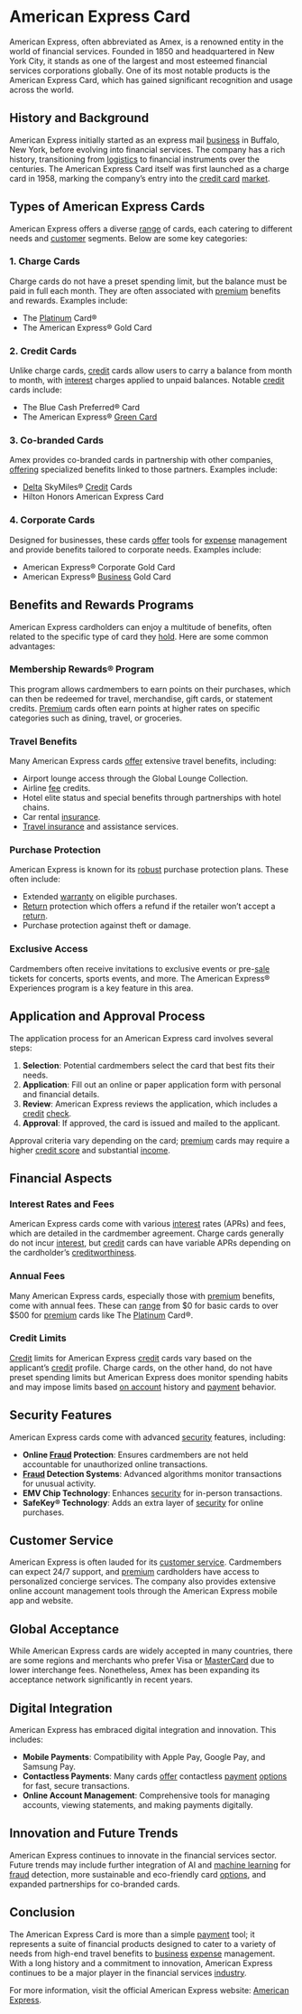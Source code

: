 # American Express Card

American Express, often abbreviated as Amex, is a renowned entity in the world of financial services. Founded in 1850 and headquartered in New York City, it stands as one of the largest and most esteemed financial services corporations globally. One of its most notable products is the American Express Card, which has gained significant recognition and usage across the world.

## History and Background

American Express initially started as an express mail [business](../b/business.md) in Buffalo, New York, before evolving into financial services. The company has a rich history, transitioning from [logistics](../l/logistics.md) to financial instruments over the centuries. The American Express Card itself was first launched as a charge card in 1958, marking the company’s entry into the [credit card](../c/credit_card.md) [market](../m/market.md).

## Types of American Express Cards

American Express offers a diverse [range](../r/range.md) of cards, each catering to different needs and [customer](../c/customer.md) segments. Below are some key categories:

### 1. Charge Cards
Charge cards do not have a preset spending limit, but the balance must be paid in full each month. They are often associated with [premium](../p/premium.md) benefits and rewards. Examples include:
- The [Platinum](../p/platinum.md) Card®
- The American Express® Gold Card

### 2. Credit Cards
Unlike charge cards, [credit](../c/credit.md) cards allow users to carry a balance from month to month, with [interest](../i/interest.md) charges applied to unpaid balances. Notable [credit](../c/credit.md) cards include:
- The Blue Cash Preferred® Card
- The American Express® [Green Card](../g/green_card.md)

### 3. Co-branded Cards
Amex provides co-branded cards in partnership with other companies, [offering](../o/offering.md) specialized benefits linked to those partners. Examples include:
- [Delta](../d/delta.md) SkyMiles® [Credit](../c/credit.md) Cards
- Hilton Honors American Express Card

### 4. Corporate Cards
Designed for businesses, these cards [offer](../o/offer.md) tools for [expense](../e/expense.md) management and provide benefits tailored to corporate needs. Examples include:
- American Express® Corporate Gold Card
- American Express® [Business](../b/business.md) Gold Card

## Benefits and Rewards Programs

American Express cardholders can enjoy a multitude of benefits, often related to the specific type of card they [hold](../h/hold.md). Here are some common advantages:

### Membership Rewards® Program
This program allows cardmembers to earn points on their purchases, which can then be redeemed for travel, merchandise, gift cards, or statement credits. [Premium](../p/premium.md) cards often earn points at higher rates on specific categories such as dining, travel, or groceries.

### Travel Benefits
Many American Express cards [offer](../o/offer.md) extensive travel benefits, including:
- Airport lounge access through the Global Lounge Collection.
- Airline [fee](../f/fee.md) credits.
- Hotel elite status and special benefits through partnerships with hotel chains.
- Car rental [insurance](../i/insurance.md).
- [Travel insurance](../t/travel_insurance.md) and assistance services.

### Purchase Protection
American Express is known for its [robust](../r/robust.md) purchase protection plans. These often include:
- Extended [warranty](../w/warranty.md) on eligible purchases.
- [Return](../r/return.md) protection which offers a refund if the retailer won’t accept a [return](../r/return.md).
- Purchase protection against theft or damage.

### Exclusive Access
Cardmembers often receive invitations to exclusive events or pre-[sale](../s/sale.md) tickets for concerts, sports events, and more. The American Express® Experiences program is a key feature in this area.

## Application and Approval Process

The application process for an American Express card involves several steps:
1. **Selection**: Potential cardmembers select the card that best fits their needs.
2. **Application**: Fill out an online or paper application form with personal and financial details.
3. **Review**: American Express reviews the application, which includes a [credit](../c/credit.md) [check](../c/check.md).
4. **Approval**: If approved, the card is issued and mailed to the applicant.

Approval criteria vary depending on the card; [premium](../p/premium.md) cards may require a higher [credit score](../c/credit_score.md) and substantial [income](../i/income.md).

## Financial Aspects

### Interest Rates and Fees
American Express cards come with various [interest](../i/interest.md) rates (APRs) and fees, which are detailed in the cardmember agreement. Charge cards generally do not incur [interest](../i/interest.md), but [credit](../c/credit.md) cards can have variable APRs depending on the cardholder’s [creditworthiness](../c/creditworthiness.md).

### Annual Fees
Many American Express cards, especially those with [premium](../p/premium.md) benefits, come with annual fees. These can [range](../r/range.md) from $0 for basic cards to over $500 for [premium](../p/premium.md) cards like The [Platinum](../p/platinum.md) Card®.

### Credit Limits
[Credit](../c/credit.md) limits for American Express [credit](../c/credit.md) cards vary based on the applicant’s [credit](../c/credit.md) profile. Charge cards, on the other hand, do not have preset spending limits but American Express does monitor spending habits and may impose limits based [on account](../o/on_account.md) history and [payment](../p/payment.md) behavior.

## Security Features

American Express cards come with advanced [security](../s/security.md) features, including:
- **Online [Fraud](../f/fraud.md) Protection**: Ensures cardmembers are not held accountable for unauthorized online transactions.
- **[Fraud](../f/fraud.md) Detection Systems**: Advanced algorithms monitor transactions for unusual activity.
- **EMV Chip Technology**: Enhances [security](../s/security.md) for in-person transactions.
- **SafeKey® Technology**: Adds an extra layer of [security](../s/security.md) for online purchases.

## Customer Service

American Express is often lauded for its [customer service](../c/customer_service.md). Cardmembers can expect 24/7 support, and [premium](../p/premium.md) cardholders have access to personalized concierge services. The company also provides extensive online account management tools through the American Express mobile app and website.

## Global Acceptance

While American Express cards are widely accepted in many countries, there are some regions and merchants who prefer Visa or [MasterCard](../m/mastercard.md) due to lower interchange fees. Nonetheless, Amex has been expanding its acceptance network significantly in recent years.

## Digital Integration

American Express has embraced digital integration and innovation. This includes:
- **Mobile Payments**: Compatibility with Apple Pay, Google Pay, and Samsung Pay.
- **Contactless Payments**: Many cards [offer](../o/offer.md) contactless [payment](../p/payment.md) [options](../o/options.md) for fast, secure transactions.
- **Online Account Management**: Comprehensive tools for managing accounts, viewing statements, and making payments digitally.

## Innovation and Future Trends

American Express continues to innovate in the financial services sector. Future trends may include further integration of AI and [machine learning](../m/machine_learning.md) for [fraud](../f/fraud.md) detection, more sustainable and eco-friendly card [options](../o/options.md), and expanded partnerships for co-branded cards.

## Conclusion

The American Express Card is more than a simple [payment](../p/payment.md) tool; it represents a suite of financial products designed to cater to a variety of needs from high-end travel benefits to [business](../b/business.md) [expense](../e/expense.md) management. With a long history and a commitment to innovation, American Express continues to be a major player in the financial services [industry](../i/industry.md).

For more information, visit the official American Express website: [American Express](https://www.americanexpress.com).